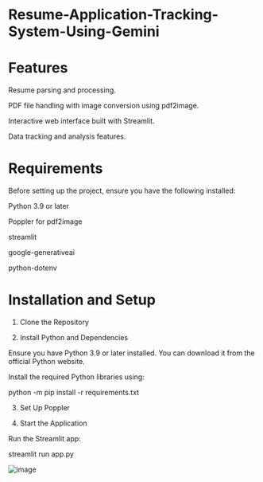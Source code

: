 # Resume-Application-Tracking-System-Using-Gemini

# Features
Resume parsing and processing.

PDF file handling with image conversion using pdf2image.

Interactive web interface built with Streamlit.

Data tracking and analysis features.

# Requirements
Before setting up the project, ensure you have the following installed:

Python 3.9 or later

Poppler for pdf2image

streamlit

google-generativeai

python-dotenv

# Installation and Setup

1. Clone the Repository
   
2. Install Python and Dependencies

  Ensure you have Python 3.9 or later installed. You can download it from the official Python website.

  Install the required Python libraries using:
   
  python -m pip install -r requirements.txt

3. Set Up Poppler
   
4. Start the Application
   
  Run the Streamlit app:

  streamlit run app.py

![image](https://github.com/user-attachments/assets/09b49dd1-63e5-430e-aef2-1b3c3d52e68e)

